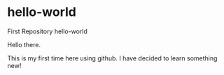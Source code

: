 # hello-world
First Repository hello-world

Hello there. 

This is my first time here using github. I have decided to learn something new!
